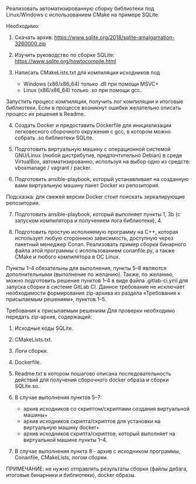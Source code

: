 Реализовать автоматизированную сборку библиотеки под Linux/Windows с использованием CMake на примере
SQLite.

Необходимо:
1. Скачать архив: https://www.sqlite.org/2018/sqlite-amalgamation-3260000.zip

2. Изучить руководство по сборке SQLite: https://www.sqlite.org/howtocompile.html

3. Написать CMakeLists.txt для компиляции исходников под
   - Windows (x86/x86_64) только .dll при помощи MSVC+
   - Linux (x86/x86_64) только .so при помощи gcc.

Запустить процесс компиляции, получить лог компиляции и итоговые библиотеки. Если в процессе возникнут 
ошибки желательно описать процесс их решения в Readme.

4. Создать Docker и предоставить Dockerfile для инициализации легковесного сборочного окружения с gcc, в
   котором можно собрать .so библиотеки SQLite.

5. Подготовить виртуальную машину с операционной системой GNU/Linux (любой дистрибутив,
   предпочтительно Debian) в среде VirtualBox, автоматизированно, используя на выбор одно из средств:
   vboxmanage / vagrant / packer.

6. Подготовить ansible-playbook, который устанавливает на созданную вами виртуальную машину пакет Docker
   из репозитория.

Подсказка: для свежей версии Docker стоит поискать зеркалирующие репозитории.

7. Подготовить ansible-playbook, который выполняет пункты 1, 3b 
   (с запуском компилятора и получением лога библиотеки), 4.

8. Подготовить простую исполняемую программу на C++, которая использует любую стороннюю зависимость,
   доступную через пакетный менеджер Conan. Реализовать пример сборки бинарного файла этой программы с
   использованием conanfile.py, а также CMake и любого компилятора в ОС Linux.

Пункты 1–4 обязательны для выполнения, пункты 5–8 являются дополнительными (выполнение по
желанию).
Также, по желанию, можно подготовить решение пунктов 1–4 в виде файла .gitlab-ci.yml для запуска сборки в
системе GitLab CI. Данное требование не исключает необходимости формирования zip-архива из раздела
«Требования к присылаемым решениям», пунктов 1–5.

Требования к присылаемым решениям
Для проверки необходимо передать zip-архив, содержащий:

1. Исходные коды SQLite.

2. CMakeLists.txt.

3. Логи сборки.

4. Dockerfile.

5. Readme.txt в котором пошагово описана последовательность действий для получения сборочного docker
   образа и сборки SQLite.so.

6. В случае выполнения пунктов 5–7:
   - архив исходников со скриптом/скриптами создания виртуальной машины+
   - архив исходников скрипта/скриптов для установки на виртуальную машину docker+
   - архив исходников скрипта/скриптов, который выполняет на виртуальной машине пункты 1–4.

7. В случае выполнения пункта 8 - архив c исходником программы, Conanfile, CMakeLists, логом сборки.

ПРИМЕЧАНИЕ: не нужно отправлять результаты сборки (файлы дебага, итоговые бинарники и библиотеки),
docker образы.